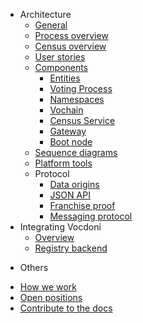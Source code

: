 <!-- - [White paper](/whitepaper.md) -->
- Architecture
    - [General](/architecture/general.md)
    - [Process overview](/architecture/process-overview.md)
    - [Census overview](/architecture/census-overview.md)
    - [User stories](/architecture/user-stories.md)
    - [Components](/architecture/components.md)
        - [Entities](/architecture/components/entities.md)
        - [Voting Process](/architecture/components/process.md)
        - [Namespaces](/architecture/components/namespaces.md)
        - [Vochain](/architecture/components/vochain.md)
        - [Census Service](/architecture/components/census-service.md)
        - [Gateway](/architecture/components/gateway.md)
        - [Boot node](/architecture/components/bootnode.md)
    - [Sequence diagrams](/architecture/sequence-diagrams.md)
    - [Platform tools](/architecture/platform-tools.md)
    - Protocol
        - [Data origins](/architecture/protocol/data-origins.md)
        - [JSON API](/architecture/protocol/json-api.md)
        - [Franchise proof](/architecture/protocol/franchise-proof.md)
        - [Messaging protocol](/architecture/protocol/messaging.md)
- Integrating Vocdoni
   - [Overview](/integration/overview.md)
   - [Registry backend](/integration/registry-token-api.md)
<!--- Design
<!--  - [UI prototype](design/ui-prototype.md) -->
<!--  - [Reputation mechanisms](design/entities-reputation-mechanisms.md) -->
<!--  - [Sketch.systems convention](design/sketch-systems-convention.md) -->

- Others
  <!--  - - [Vision](about-us/vision.md)-->
  <!--  - - [Problem and solution](about-us/problem-solution.md)-->
<!--  - - [Alternatives](about-us/alternatives.md)-->
  - [How we work](/about-us/how-we-work.md)
  - [Open positions](/about-us/open-positions.md)
  - [Contribute to the docs](/other/contribute.md)
